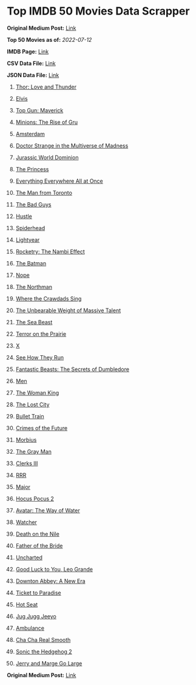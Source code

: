 # Top IMDB 50 Movies Data Scrapper

**Original Medium Post:** [Link](https://medium.com/@nishantsahoo/which-movie-should-i-watch-5c83a3c0f5b1) 

**Top 50 Movies as of:** _2022-07-12_

**IMDB Page:** [Link](http://www.imdb.com/search/title?release_date=2022,2022&title_type=feature)

**CSV Data File:** [Link](/Data/data.csv)

**JSON Data File:** [Link](/Data/data.json)

1. [Thor: Love and Thunder](https://www.imdb.com/title/tt10648342/?ref_=adv_li_tt)

2. [Elvis](https://www.imdb.com/title/tt3704428/?ref_=adv_li_tt)

3. [Top Gun: Maverick](https://www.imdb.com/title/tt1745960/?ref_=adv_li_tt)

4. [Minions: The Rise of Gru](https://www.imdb.com/title/tt5113044/?ref_=adv_li_tt)

5. [Amsterdam](https://www.imdb.com/title/tt10304142/?ref_=adv_li_tt)

6. [Doctor Strange in the Multiverse of Madness](https://www.imdb.com/title/tt9419884/?ref_=adv_li_tt)

7. [Jurassic World Dominion](https://www.imdb.com/title/tt8041270/?ref_=adv_li_tt)

8. [The Princess](https://www.imdb.com/title/tt13406136/?ref_=adv_li_tt)

9. [Everything Everywhere All at Once](https://www.imdb.com/title/tt6710474/?ref_=adv_li_tt)

10. [The Man from Toronto](https://www.imdb.com/title/tt11671006/?ref_=adv_li_tt)

11. [The Bad Guys](https://www.imdb.com/title/tt8115900/?ref_=adv_li_tt)

12. [Hustle](https://www.imdb.com/title/tt8009428/?ref_=adv_li_tt)

13. [Spiderhead](https://www.imdb.com/title/tt9783600/?ref_=adv_li_tt)

14. [Lightyear](https://www.imdb.com/title/tt10298810/?ref_=adv_li_tt)

15. [Rocketry: The Nambi Effect](https://www.imdb.com/title/tt9263550/?ref_=adv_li_tt)

16. [The Batman](https://www.imdb.com/title/tt1877830/?ref_=adv_li_tt)

17. [Nope](https://www.imdb.com/title/tt10954984/?ref_=adv_li_tt)

18. [The Northman](https://www.imdb.com/title/tt11138512/?ref_=adv_li_tt)

19. [Where the Crawdads Sing](https://www.imdb.com/title/tt9411972/?ref_=adv_li_tt)

20. [The Unbearable Weight of Massive Talent](https://www.imdb.com/title/tt11291274/?ref_=adv_li_tt)

21. [The Sea Beast](https://www.imdb.com/title/tt9288046/?ref_=adv_li_tt)

22. [Terror on the Prairie](https://www.imdb.com/title/tt14043966/?ref_=adv_li_tt)

23. [X](https://www.imdb.com/title/tt13560574/?ref_=adv_li_tt)

24. [See How They Run](https://www.imdb.com/title/tt13640696/?ref_=adv_li_tt)

25. [Fantastic Beasts: The Secrets of Dumbledore](https://www.imdb.com/title/tt4123432/?ref_=adv_li_tt)

26. [Men](https://www.imdb.com/title/tt13841850/?ref_=adv_li_tt)

27. [The Woman King](https://www.imdb.com/title/tt8093700/?ref_=adv_li_tt)

28. [The Lost City](https://www.imdb.com/title/tt13320622/?ref_=adv_li_tt)

29. [Bullet Train](https://www.imdb.com/title/tt12593682/?ref_=adv_li_tt)

30. [Crimes of the Future](https://www.imdb.com/title/tt14549466/?ref_=adv_li_tt)

31. [Morbius](https://www.imdb.com/title/tt5108870/?ref_=adv_li_tt)

32. [The Gray Man](https://www.imdb.com/title/tt1649418/?ref_=adv_li_tt)

33. [Clerks III](https://www.imdb.com/title/tt11128440/?ref_=adv_li_tt)

34. [RRR](https://www.imdb.com/title/tt8178634/?ref_=adv_li_tt)

35. [Major](https://www.imdb.com/title/tt9851854/?ref_=adv_li_tt)

36. [Hocus Pocus 2](https://www.imdb.com/title/tt11909878/?ref_=adv_li_tt)

37. [Avatar: The Way of Water](https://www.imdb.com/title/tt1630029/?ref_=adv_li_tt)

38. [Watcher](https://www.imdb.com/title/tt12004038/?ref_=adv_li_tt)

39. [Death on the Nile](https://www.imdb.com/title/tt7657566/?ref_=adv_li_tt)

40. [Father of the Bride](https://www.imdb.com/title/tt13249596/?ref_=adv_li_tt)

41. [Uncharted](https://www.imdb.com/title/tt1464335/?ref_=adv_li_tt)

42. [Good Luck to You, Leo Grande](https://www.imdb.com/title/tt13352968/?ref_=adv_li_tt)

43. [Downton Abbey: A New Era](https://www.imdb.com/title/tt11703710/?ref_=adv_li_tt)

44. [Ticket to Paradise](https://www.imdb.com/title/tt14109724/?ref_=adv_li_tt)

45. [Hot Seat](https://www.imdb.com/title/tt15690300/?ref_=adv_li_tt)

46. [Jug Jugg Jeeyo](https://www.imdb.com/title/tt13449624/?ref_=adv_li_tt)

47. [Ambulance](https://www.imdb.com/title/tt4998632/?ref_=adv_li_tt)

48. [Cha Cha Real Smooth](https://www.imdb.com/title/tt14376344/?ref_=adv_li_tt)

49. [Sonic the Hedgehog 2](https://www.imdb.com/title/tt12412888/?ref_=adv_li_tt)

50. [Jerry and Marge Go Large](https://www.imdb.com/title/tt8323668/?ref_=adv_li_tt)

**Original Medium Post:** [Link](https://medium.com/@nishantsahoo/which-movie-should-i-watch-5c83a3c0f5b1) 
